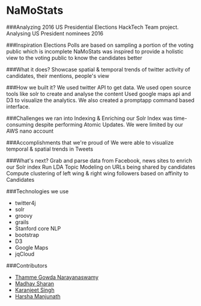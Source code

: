 # NaMoStats
###Analyzing 2016 US Presidential Elections
HackTech Team project. Analysing US President nominees 2016

###Inspiration
Elections Polls are based on sampling a portion of the voting public which is incomplete NaMoStats was inspired to provide a holistic view to the voting public to know the candidates better

###What it does?
Showcase spatial & temporal trends of twitter activity of candidates, their mentions, people's view

###How we built it?
We used twitter API to get data. We used open source tools like solr to create and analyse the content Used google maps api and D3 to visualize the analytics. We also created a promptapp command based interface.

###Challenges we ran into
Indexing & Enriching our Solr Index was time-consuming despite performing Atomic Updates. We were limited by our AWS nano account

###Accomplishments that we're proud of
We were able to visualize temporal & spatial trends in Tweets

###What's next?
Grab and parse data from Facebook, news sites to enrich our Solr index Run LDA Topic Modeling on URLs being shared by candidates Compute clustering of left wing & right wing followers based on affinity to Candidates

###Technologies we use
- twitter4j
- solr
- groovy
- grails
- Stanford core NLP
- bootstrap
- D3
- Google Maps
- jqCloud

###Contributors
- [Thamme Gowda Narayanaswamy](https://github.com/thammegowda)
- [Madhav Sharan](https://github.com/smadha)
- [Karanjeet Singh](https://github.com/karanjeets)
- [Harsha Manjunath](https://github.com/harsham05)
